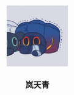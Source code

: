 <p align="center">
  <img width="160" src="https://github.com/Arasi-Second/Arasi-Second/blob/main/pics/Avatar.jpg?raw=true" />
  <h2 align="center">岚天青</h2>
</p>
